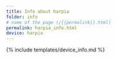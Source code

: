 ```yaml
---
title: Info about harpia
folder: info
# name of the page (/{{permalink}}.html)
permalink: harpia_info.html
device: harpia
---
```

{% include templates/device_info.md %}
